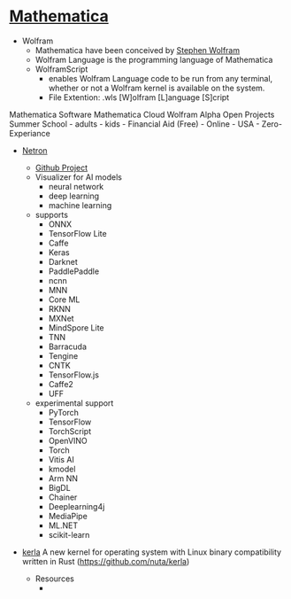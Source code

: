 [Mathematica](https://www.wolfram.com/mathematica/)
===

* Wolfram
    + Mathematica have been conceived by [Stephen Wolfram](https://www.stephenwolfram.com/)
    + Wolfram Language is the programming language of Mathematica
    * WolframScript
        - enables Wolfram Language code to be run from any terminal, whether or not a Wolfram kernel is available on the system.
        + File Extention: .wls [W]olfram [L]anguage [S]cript






Mathematica Software
Mathematica Cloud
Wolfram Alpha
Open Projects
Summer School
    - adults
    - kids
    - Financial Aid (Free)
    - Online - USA
    - Zero-Experiance







* [Netron](netron.app)
    - [Github Project](https://github.com/lutzroeder/netron)
    + Visualizer for AI models
        + neural network
        + deep learning
        + machine learning
    + supports
        + ONNX
        + TensorFlow Lite
        + Caffe
        + Keras
        + Darknet
        + PaddlePaddle
        + ncnn
        + MNN
        + Core ML
        + RKNN
        + MXNet
        + MindSpore Lite
        + TNN
        + Barracuda
        + Tengine
        + CNTK
        + TensorFlow.js
        + Caffe2
        + UFF
    + experimental support
        + PyTorch
        + TensorFlow
        + TorchScript
        + OpenVINO
        + Torch
        + Vitis AI
        + kmodel
        + Arm NN
        + BigDL
        + Chainer
        + Deeplearning4j
        + MediaPipe
        + ML.NET
        + scikit-learn



* [kerla](https://kerla.dev/) A new kernel for operating system with Linux binary compatibility written in Rust
(https://github.com/nuta/kerla)
    + Resources
        + [](https://www.youtube.com/watch?v=Z4tWRPK88zA)